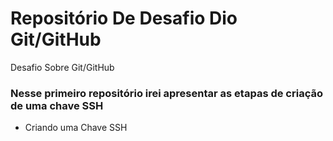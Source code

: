 # Repositório De Desafio Dio Git/GitHub
Desafio Sobre Git/GitHub

### Nesse primeiro repositório irei apresentar as etapas de criação de uma chave SSH

- Criando uma Chave SSH
